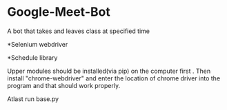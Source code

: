 # Google-Meet-Bot
A bot that takes and leaves class at specified time

*Selenium webdriver 

*Schedule library 

Upper modules should be installed(via pip) on the computer first .
Then install "chrome-webdriver" and enter the location of chrome driver into the program and that should work properly.

Atlast run base.py
